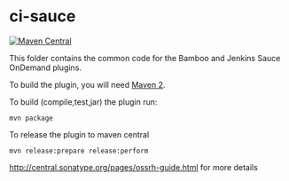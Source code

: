 ci-sauce
========

[![Maven Central](https://img.shields.io/maven-central/v/com.saucelabs/ci-sauce.svg)](https://mvnrepository.com/artifact/com.saucelabs/ci-sauce)

This folder contains the common code for the Bamboo and Jenkins Sauce OnDemand plugins.

To build the plugin, you will need [Maven 2](http://maven.apache.org).

To build (compile,test,jar) the plugin run: 

```
mvn package
```

To release the plugin to maven central

```
mvn release:prepare release:perform
```

http://central.sonatype.org/pages/ossrh-guide.html for more details
